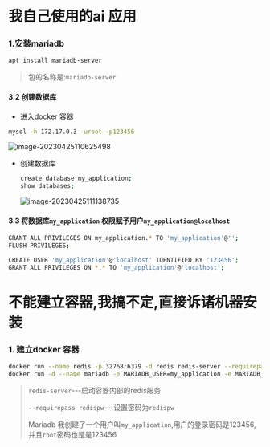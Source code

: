 # 我自己使用的ai 应用

### 1.安装mariadb

```bash
apt install mariadb-server
```

> 包的名称是:`mariadb-server`

#### 3.2 创建数据库

* 进入docker 容器

```bash
mysql -h 172.17.0.3 -uroot -p123456 
```

![image-20230425110625498](/Users/qiukaiwei/PycharmProjects/my_application/assets/image-20230425110625498.png)

* 创建数据库

  ``` bash
  create database my_application;
  show databases;
  ```

  ![image-20230425111138735](/Users/qiukaiwei/PycharmProjects/my_application/assets/image-20230425111138735.png)

#### 3.3 将数据库`my_application` 权限赋予用户`my_application@localhost`

```bash
GRANT ALL PRIVILEGES ON my_application.* TO 'my_application'@'';
FLUSH PRIVILEGES;
```





```bash
CREATE USER 'my_application'@'localhost' IDENTIFIED BY '123456';
GRANT ALL PRIVILEGES ON *.* TO 'my_application'@'localhost';

```









# 不能建立容器,我搞不定,直接诉诸机器安装

### 1. 建立docker 容器

```bash
docker run --name redis -p 32768:6379 -d redis redis-server --requirepass redispw
docker run -d --name mariadb -e MARIADB_USER=my_application -e MARIADB_PASSWORD=123456 -e MARIADB_ROOT_PASSWORD=123456  mariadb:latest

```

> `redis-server`---启动容器内部的redis服务
>
> `--requirepass redispw`---设置密码为`redispw`
>
> Mariadb 我创建了一个用户叫`my_application`,用户的登录密码是123456,并且`root`密码也是是123456